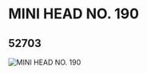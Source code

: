 # MINI HEAD NO. 190
## 52703
![MINI HEAD NO. 190](https://lc-www-live-s.legocdn.com/media/bricks/5/2/4162427.jpg)